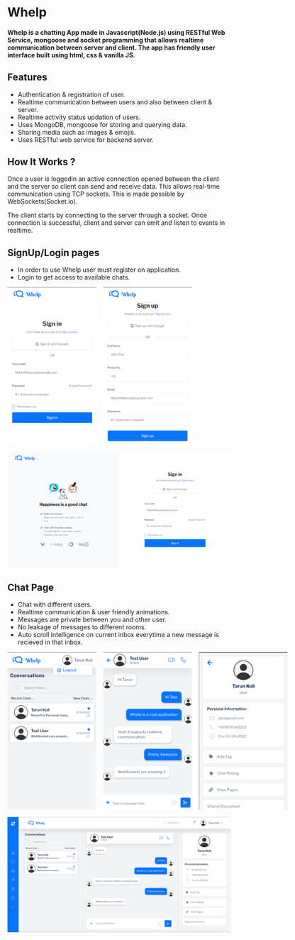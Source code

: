 # **Whelp**

#### Whelp is a chatting App made in Javascript(Node.js) using RESTful Web Service, mongoose and socket programming that allows realtime communication between server and client. The app has friendly user interface built using html, css & vanilla JS.

## Features

- Authentication & registration of user.
- Realtime communication between users and also between client & server.
- Realtime activity status updation of users.
- Uses MongoDB, mongoose for storing and querying data.
- Sharing media such as images & emojis.
- Uses RESTful web service for backend server.

## How It Works ?

Once a user is loggedin an active connection opened between the client and the server so client can send and receive data. This allows real-time communication using TCP sockets. This is made possible by WebSockets(Socket.io).

The client starts by connecting to the server through a socket. Once connection is successful, client and server can emit and listen to events in realtime.

## SignUp/Login pages

- In order to use Whelp user must register on application.
- Login to get access to available chats.

<div style="display:flex;">
<img src="./assets/description/login.png" alt="login_page" width="200" style="margin-right:1rem">
<img src="./assets/description/register.png" alt="Register_page" width="200">
</div>
<img src="./assets/description/login_register.png" alt="login_page" style="margin-top:1rem">

## Chat Page

- Chat with different users.
- Realtime communication & user friendly animations.
- Messages are private between you and other user.
- No leakage of messages to different rooms.
- Auto scroll intelligence on current inbox everytime a new message is recieved in that inbox.

<div style="display:flex;">
<img src="./assets/description/chats_mob.png" alt="chats_page" width="200" style="margin-right:1rem">
<img src="./assets/description/chats_box_mob.png" alt="chats_page" width="200" style="margin-right:1rem">
<img src="./assets/description/profile_mob.png" alt="chats_page" width="200">
</div>
<img src="./assets/description/Chats.png" alt="chats_page" style="margin-top:1rem">
